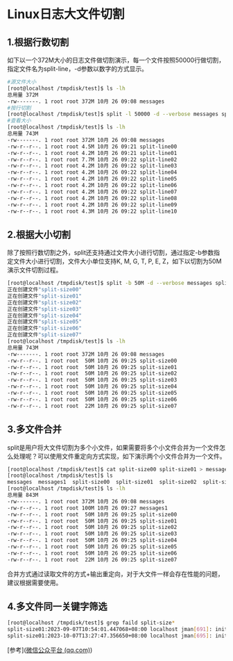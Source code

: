 # Linux日志大文件切割


## **1.根据行数切割**

如下以一个372M大小的日志文件做切割演示，每一个文件按照50000行做切割，指定文件名为split-line，-d参数以数字的方式显示。

```sh
#源文件大小
[root@localhost /tmpdisk/test]$ ls -lh
总用量 372M
-rw-------. 1 root root 372M 10月 26 09:08 messages
#按行切割
[root@localhost /tmpdisk/test]$ split -l 50000 -d --verbose messages split-line 
#查看大小
[root@localhost /tmpdisk/test]$ ls -lh
总用量 743M
-rw-------. 1 root root 372M 10月 26 09:08 messages
-rw-r--r--. 1 root root 4.5M 10月 26 09:21 split-line00
-rw-r--r--. 1 root root 4.2M 10月 26 09:21 split-line01
-rw-r--r--. 1 root root 7.7M 10月 26 09:22 split-line02
-rw-r--r--. 1 root root 4.2M 10月 26 09:22 split-line03
-rw-r--r--. 1 root root 4.2M 10月 26 09:22 split-line04
-rw-r--r--. 1 root root 4.2M 10月 26 09:22 split-line05
-rw-r--r--. 1 root root 4.2M 10月 26 09:22 split-line06
-rw-r--r--. 1 root root 4.2M 10月 26 09:22 split-line07
-rw-r--r--. 1 root root 4.2M 10月 26 09:22 split-line08
-rw-r--r--. 1 root root 4.2M 10月 26 09:22 split-line09
-rw-r--r--. 1 root root 4.3M 10月 26 09:22 split-line10
```

##  **2.根据大小切割**

除了按照行数切割之外，split还支持通过文件大小进行切割，通过指定-b参数指定文件大小进行切割，文件大小单位支持K, M, G, T, P, E, Z，如下以切割为50M演示文件切割过程。

```sh
[root@localhost /tmpdisk/test]$ split -b 50M -d --verbose messages split-size
正在创建文件"split-size00"
正在创建文件"split-size01"
正在创建文件"split-size02"
正在创建文件"split-size03"
正在创建文件"split-size04"
正在创建文件"split-size05"
正在创建文件"split-size06"
正在创建文件"split-size07"
[root@localhost /tmpdisk/test]$ ls -lh 
总用量 743M
-rw-------. 1 root root 372M 10月 26 09:08 messages
-rw-r--r--. 1 root root  50M 10月 26 09:25 split-size00
-rw-r--r--. 1 root root  50M 10月 26 09:25 split-size01
-rw-r--r--. 1 root root  50M 10月 26 09:25 split-size02
-rw-r--r--. 1 root root  50M 10月 26 09:25 split-size03
-rw-r--r--. 1 root root  50M 10月 26 09:25 split-size04
-rw-r--r--. 1 root root  50M 10月 26 09:25 split-size05
-rw-r--r--. 1 root root  50M 10月 26 09:25 split-size06
-rw-r--r--. 1 root root  22M 10月 26 09:25 split-size07
```

## **3.多文件合并**

split是用户将大文件切割为多个小文件，如果需要将多个小文件合并为一个文件怎么处理呢？可以使用文件重定向方式实现，如下演示两个小文件合并为一个文件。

```sh
[root@localhost /tmpdisk/test]$ cat split-size00 split-size01 > messages1
[root@localhost /tmpdisk/test]$ ls
messages  messages1  split-size00  split-size01  split-size02  split-size03  split-size04  split-size05  split-size06  split-size07
[root@localhost /tmpdisk/test]$ ls -lh
总用量 843M
-rw-------. 1 root root 372M 10月 26 09:08 messages
-rw-r--r--. 1 root root 100M 10月 26 09:27 messages1
-rw-r--r--. 1 root root  50M 10月 26 09:25 split-size00
-rw-r--r--. 1 root root  50M 10月 26 09:25 split-size01
-rw-r--r--. 1 root root  50M 10月 26 09:25 split-size02
-rw-r--r--. 1 root root  50M 10月 26 09:25 split-size03
-rw-r--r--. 1 root root  50M 10月 26 09:25 split-size04
-rw-r--r--. 1 root root  50M 10月 26 09:25 split-size05
-rw-r--r--. 1 root root  50M 10月 26 09:25 split-size06
-rw-r--r--. 1 root root  22M 10月 26 09:25 split-size07
```

合并方式通过读取文件的方式+输出重定向，对于大文件一样会存在性能的问题，建议根据需要使用。

## **4.多文件同一关键字筛选**

```sh
[root@localhost /tmpdisk/test]$ grep faild split-size* 
split-size01:2023-09-07T10:54:01.447068+08:00 localhost jman[691]: init mysql default password faild
split-size01:2023-10-07T13:27:47.356650+08:00 localhost jman[695]: init mysql default password faild
```

[参考]([微信公众平台 (qq.com)](https://mp.weixin.qq.com/s/rXMz3TlRjrmg-tD2kkXJug))
